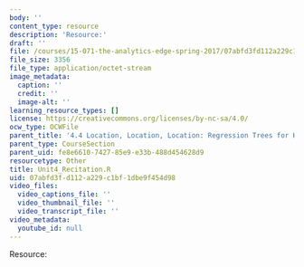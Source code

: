 ```yaml
---
body: ''
content_type: resource
description: 'Resource:'
draft: ''
file: /courses/15-071-the-analytics-edge-spring-2017/07abfd3fd112a229c1bf1dbe9f454d98_Unit4_Recitation.R
file_size: 3356
file_type: application/octet-stream
image_metadata:
  caption: ''
  credit: ''
  image-alt: ''
learning_resource_types: []
license: https://creativecommons.org/licenses/by-nc-sa/4.0/
ocw_type: OCWFile
parent_title: '4.4 Location, Location, Location: Regression Trees for Housing Data  (Recitation)'
parent_type: CourseSection
parent_uid: fe8e6610-7427-85e9-e33b-488d454628d9
resourcetype: Other
title: Unit4_Recitation.R
uid: 07abfd3f-d112-a229-c1bf-1dbe9f454d98
video_files:
  video_captions_file: ''
  video_thumbnail_file: ''
  video_transcript_file: ''
video_metadata:
  youtube_id: null
---
```

Resource: